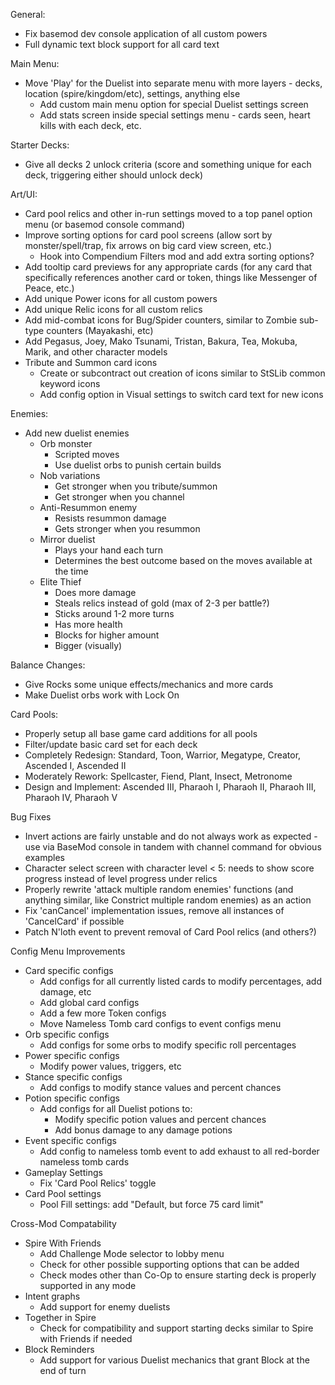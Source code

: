 General:
- Fix basemod dev console application of all custom powers
- Full dynamic text block support for all card text

Main Menu:
- Move 'Play' for the Duelist into separate menu with more layers - decks, location (spire/kingdom/etc), settings, anything else
	- Add custom main menu option for special Duelist settings screen
	- Add stats screen inside special settings menu - cards seen, heart kills with each deck, etc.

Starter Decks:
- Give all decks 2 unlock criteria (score and something unique for each deck, triggering either should unlock deck)

Art/UI:
- Card pool relics and other in-run settings moved to a top panel option menu (or basemod console command)
- Improve sorting options for card pool screens (allow sort by monster/spell/trap, fix arrows on big card view screen, etc.)
    - Hook into Compendium Filters mod and add extra sorting options?
- Add tooltip card previews for any appropriate cards (for any card that specifically references another card or token, things like Messenger of Peace, etc.)
- Add unique Power icons for all custom powers
- Add unique Relic icons for all custom relics
- Add mid-combat icons for Bug/Spider counters, similar to Zombie sub-type counters (Mayakashi, etc)
- Add Pegasus, Joey, Mako Tsunami, Tristan, Bakura, Tea, Mokuba, Marik, and other character models
- Tribute and Summon card icons
	- Create or subcontract out creation of icons similar to StSLib common keyword icons
	- Add config option in Visual settings to switch card text for new icons

Enemies:
- Add new duelist enemies
    - Orb monster
        - Scripted moves
        - Use duelist orbs to punish certain builds
    - Nob variations
        - Get stronger when you tribute/summon
        - Get stronger when you channel
    - Anti-Resummon enemy
        - Resists resummon damage
        - Gets stronger when you resummon
    - Mirror duelist
        - Plays your hand each turn
        - Determines the best outcome based on the moves available at the time
    - Elite Thief
        - Does more damage
        - Steals relics instead of gold (max of 2-3 per battle?)
        - Sticks around 1-2 more turns
        - Has more health
        - Blocks for higher amount
        - Bigger (visually)

Balance Changes:
- Give Rocks some unique effects/mechanics and more cards
- Make Duelist orbs work with Lock On

Card Pools:
- Properly setup all base game card additions for all pools
- Filter/update basic card set for each deck
- Completely Redesign: Standard, Toon, Warrior, Megatype, Creator, Ascended I, Ascended II
- Moderately Rework: Spellcaster, Fiend, Plant, Insect, Metronome
- Design and Implement: Ascended III, Pharaoh I, Pharaoh II, Pharaoh III, Pharaoh IV, Pharaoh V

Bug Fixes
- Invert actions are fairly unstable and do not always work as expected - use via BaseMod console in tandem with channel command for obvious examples
- Character select screen with character level < 5: needs to show score progress instead of level progress under relics
- Properly rewrite 'attack multiple random enemies' functions (and anything similar, like Constrict multiple random enemies) as an action
- Fix 'canCancel' implementation issues, remove all instances of 'CancelCard' if possible
- Patch N'loth event to prevent removal of Card Pool relics (and others?)

Config Menu Improvements
- Card specific configs
    - Add configs for all currently listed cards to modify percentages, add damage, etc
    - Add global card configs
    - Add a few more Token configs
    - Move Nameless Tomb card configs to event configs menu
- Orb specific configs
    - Add configs for some orbs to modify specific roll percentages
- Power specific configs
  - Modify power values, triggers, etc
- Stance specific configs
    - Add configs to modify stance values and percent chances
- Potion specific configs
    - Add configs for all Duelist potions to:
        - Modify specific potion values and percent chances
        - Add bonus damage to any damage potions
- Event specific configs
  - Add config to nameless tomb event to add exhaust to all red-border nameless tomb cards
- Gameplay Settings
	- Fix 'Card Pool Relics' toggle
- Card Pool settings
	- Pool Fill settings: add "Default, but force 75 card limit"

Cross-Mod Compatability
- Spire With Friends
    - Add Challenge Mode selector to lobby menu
    - Check for other possible supporting options that can be added
    - Check modes other than Co-Op to ensure starting deck is properly supported in any mode
- Intent graphs
  - Add support for enemy duelists
- Together in Spire
  - Check for compatibility and support starting decks similar to Spire with Friends if needed
- Block Reminders
  - Add support for various Duelist mechanics that grant Block at the end of turn
